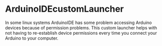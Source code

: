 # ArduinoIDEcustomLauncher
In some linux systems ArduinoIDE has some problem accessing Arduino devices because of permission problems. This custom launcher helps with not having to re-establish device permissions every time you connect your Arduino to your computer.
